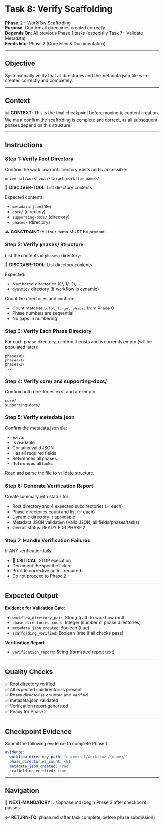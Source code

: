 # Task 8: Verify Scaffolding

**Phase**: 2 - Workflow Scaffolding  
**Purpose**: Confirm all directories created correctly  
**Depends On**: All previous Phase 1 tasks (especially Task 7 - Validate Metadata)  
**Feeds Into**: Phase 2 (Core Files & Documentation)

---

## Objective

Systematically verify that all directories and the metadata.json file were created correctly and completely.

---

## Context

📊 **CONTEXT**: This is the final checkpoint before moving to content creation. We must confirm the scaffolding is complete and correct, as all subsequent phases depend on this structure.

---

## Instructions

### Step 1: Verify Root Directory

Confirm the workflow root directory exists and is accessible:

```
universal/workflows/{target_workflow_name}/
```

📖 **DISCOVER-TOOL**: List directory contents

Expected contents:
- `metadata.json` (file)
- `core/` (directory)
- `supporting-docs/` (directory)
- `phases/` (directory)

⚠️ **CONSTRAINT**: All four items MUST be present.

### Step 2: Verify phases/ Structure

List the contents of `phases/` directory:

📖 **DISCOVER-TOOL**: List directory contents

Expected:
- Numbered directories (0/, 1/, 2/, ...)
- `dynamic/` directory (if workflow is dynamic)

Count the directories and confirm:
- Count matches `total_target_phases` from Phase 0
- Phase numbers are sequential
- No gaps in numbering

### Step 3: Verify Each Phase Directory

For each phase directory, confirm it exists and is currently empty (will be populated later):

```
phases/0/
phases/1/
phases/2/
...
```

### Step 4: Verify core/ and supporting-docs/

Confirm both directories exist and are empty:

```
core/
supporting-docs/
```

### Step 5: Verify metadata.json

Confirm the metadata.json file:
- Exists
- Is readable
- Contains valid JSON
- Has all required fields
- References all phases
- References all tasks

Read and parse the file to validate structure.

### Step 6: Generate Verification Report

Create summary with status for:
- Root directory and 4 expected subdirectories (✅ each)
- Phase directories count and list (✅ each)
- Dynamic directory if applicable
- Metadata JSON validation (Valid JSON, all fields/phases/tasks)
- Overall status: READY FOR PHASE 2

### Step 7: Handle Verification Failures

If ANY verification fails:
- 🚨 **CRITICAL**: STOP execution
- Document the specific failure
- Provide corrective action required
- Do not proceed to Phase 2

---

## Expected Output

**Evidence for Validation Gate**:
- `workflow_directory_path`: String (path to workflow root)
- `phase_directories_count`: Integer (number of phase directories)
- `metadata_json_created`: Boolean (true)
- `scaffolding_verified`: Boolean (true if all checks pass)

**Verification Report**:
- `verification_report`: String (formatted report text)

---

## Quality Checks

✅ Root directory verified  
✅ All expected subdirectories present  
✅ Phase directories counted and verified  
✅ metadata.json validated  
✅ Verification report generated  
✅ Ready for Phase 2

---

## Checkpoint Evidence

Submit the following evidence to complete Phase 1:

```yaml
evidence:
  workflow_directory_path: "universal/workflows/{name}/"
  phase_directories_count: {N}
  metadata_json_created: true
  scaffolding_verified: true
```

---

## Navigation

🎯 **NEXT-MANDATORY**: ../3/phase.md (begin Phase 3 after checkpoint passes)

↩️ **RETURN-TO**: phase.md (after task complete, before phase submission)


